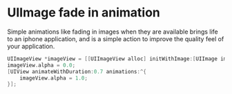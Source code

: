 # UIImage fade in animation

Simple animations like fading in images when they are available brings life to an iphone application, and is a simple
action to improve the quality feel of your application.

```objective-c
UIImageView *imageView = [[UIImageView alloc] initWithImage:[UIImage imageNamed:@"test-image"]];
imageView.alpha = 0.0;
[UIView animateWithDuration:0.7 animations:^{
    imageView.alpha = 1.0;
}];
```
